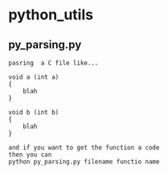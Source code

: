 # python_utils


## py_parsing.py
```
pasring  a C file like...

void a (int a)
{
    blah
}

void b (int b)
{
    blah
}

and if you want to get the function a code
then you can
python py_parsing.py filename functio name
```
